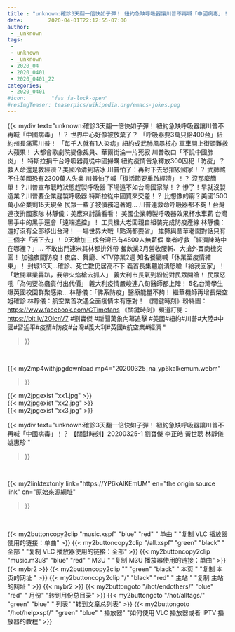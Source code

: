 ```yaml
---
title : "unknown:確診3天翻一倍快如子彈！ 紐約急缺呼吸器讓川普不再喊「中國病毒」！？ 【關鍵時刻】20200325-1 劉寶傑 李正皓 黃世聰 林靜儀 姚惠珍 "
date:        2020-04-01T22:12:55-07:00
author:
 - _unknown
tags:
 - 
 - unknown
 - _unknown
 - 2020_04
 - 2020_0401
 - 2020_0401_22
categories:
 - 2020_0401
#icon:        "fas fa-lock-open"
#resImgTeaser: teaserpics/wikipedia.org/emacs-jokes.png
---
```







{{< mydiv text="unknown:確診3天翻一倍快如子彈！ 紐約急缺呼吸器讓川普不再喊「中國病毒」！？ 世界中心好像被放棄了？ 「呼吸器要3萬只給400台」紐約州長痛罵川普！ 「每千人就有1人染病」紐約成武肺風暴核心 軍車開上街頭難救大蘋果！ 大都會歌劇院變像裁員、華爾街淪一片死寂 川普改口「不說中國肺炎」！ 特斯拉捐千台呼吸器竟從中國掃購 紐約疫情告急釋放300囚犯「防疫」？ 救人命還是救經濟？美國冷清到結冰 川普怕了：再封下去恐摧毀國家！？ 武肺煞不住美國恐有2300萬人失業 川普怕了喊「復活節要重啟經濟」！？ 沒那麼簡單！？川普宣布戰時狀態趕製呼吸器 下場遠不如台灣國家隊！？ 慘了！早就沒製造業？川普要企業趕製呼吸器 特斯拉從中國買來交差！？ 比想像的窮？美國1500萬小企業剩15天現金 民眾一輩子被債務追著跑… 川普連救命呼吸器都不夠！台灣連夜拚國家隊 林靜儀：美應來討論看看！ 美國企業轉製呼吸器效果杯水車薪 台灣黑手中的黑手還會「遠端遙控」！ 工具機大老闆親自組裝完成防疫產線 林靜儀：還好沒有全部移出台灣！ 一場世界大戰「點滴都要省」 雄獅與晶華老闆對話只有三個字「活下去」！ 9天增加三成台灣已有4800人無薪假 業者呼救「經濟陳時中在哪裡？」… 不敢出門連米其林都拚外帶 餐飲業2月營收腰斬、大搶外賣商機突圍！ 加強夜間防疫！夜店、舞廳、KTV停業2週 知名餐廳喊「休業至疫情結束」！ 封城16天…確診、死亡數仍居高不下 義首長集體崩潰怒嗆「給我回家」！ 「敢開畢業轟趴，我帶火焰槍去抓人」 義大利市長氣到紛紛對民眾開嗆！ 民眾怒吼「為何要為蠢貨付出代價」 義大利疫情嚴峻連八旬醫師都上陣！ 5名台灣學生爆英國校園群聚感染… 林靜儀：「佛系防疫」醫療能量不夠！ 繼華機師再增長榮空姐確診 林靜儀：航空業首次遇全面疫情未有應對！  《關鍵時刻》粉絲團：https://www.facebook.com/CTimefans 《關鍵時刻》頻道訂閱：https://bit.ly/2OlcnV7  #劉寶傑 #新聞萬象內幕追擊 #美國#紐約#川普#大陸#中國#習近平#疫情#防疫#台灣#義大利#英國#航空業#經濟 "
>}}
<br>


{{< my2mp4withjpgdownload mp4="20200325_na_yp6kalkemum.webm"
>}}

{{< my2jpgexist "xx1.jpg" >}}<br>
{{< my2jpgexist "xx2.jpg" >}}<br>
{{< my2jpgexist "xx3.jpg" >}}<br>



{{< mydiv text="unknown:確診3天翻一倍快如子彈！ 紐約急缺呼吸器讓川普不再喊「中國病毒」！？ 【關鍵時刻】20200325-1 劉寶傑 李正皓 黃世聰 林靜儀 姚惠珍 "
>}}
<br>

{{< my2linktextonly link="https://YP6kAlKEmUM"
en="the origin source link" cn="原始來源網址"
>}}


<br>


{{< my2buttoncopy2clip "music.xspf"        "blue"   "red"    " 单曲 "  "复制 VLC 播放器使用的链接：单曲" >}} {{< my2buttoncopy2clip "/all.xspf"         "green"  "black"  " 全部 "  "复制 VLC 播放器使用的链接：全部" >}} {{< my2buttoncopy2clip "music.m3u8"        "blue"   "red"    " M3U  "    "复制 M3U 播放器使用的链接：单曲" >}} {{< mybr2 >}} {{< my2buttoncopy2clip ""                  "green"  "black"  " 本页 "    "复制 本页的网址 " >}} {{< my2buttoncopy2clip "/"                 "black"  "red"    " 主站 "    "复制 主站的网址 " >}} {{< mybr2 >}} {{< my2buttongoto      "/hot/endothers/"   "blue"   "red"    " 月份"   "转到月份总目录" >}} {{< my2buttongoto      "/hot/alltags/"     "green"  "blue"   " 列表"   "转到文章总列表" >}} {{< my2buttongoto      "/hot/helpxspf/"    "green"  "blue"   " 播放器" "如何使用 VLC 播放器或者 IPTV 播放器的教程" >}} 
